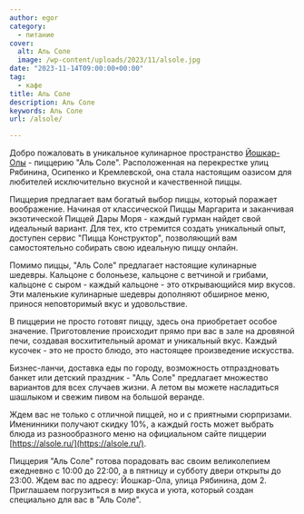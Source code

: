 ```yaml
---
author: egor
category:
  - питание
cover:
  alt: Аль Соле
  image: /wp-content/uploads/2023/11/alsole.jpg
date: "2023-11-14T09:00:00+00:00"
tag:
  - кафе
title: Аль Соле
description: Аль Соле
keywords: Аль Соле
url: /alsole/

---
```

Добро пожаловать в уникальное кулинарное пространство [Йошкар-Олы](/yoshkar-ola/) \- пиццерию "Аль Соле". Расположенная на перекрестке улиц Рябинина, Осипенко и Кремлевской, она стала настоящим оазисом для любителей исключительно вкусной и качественной пиццы.

Пиццерия предлагает вам богатый выбор пиццы, который поражает воображение. Начиная от классической Пиццы Маргарита и заканчивая экзотической Пиццей Дары Моря \- каждый гурман найдет свой идеальный вариант. Для тех, кто стремится создать уникальный опыт, доступен сервис "Пицца Конструктор", позволяющий вам самостоятельно собирать свою идеальную пиццу онлайн.

Помимо пиццы, "Аль Соле" предлагает настоящие кулинарные шедевры. Кальцоне с болоньезе, кальцоне с ветчиной и грибами, кальцоне с сыром \- каждый кальцоне \- это открывающийся мир вкусов. Эти маленькие кулинарные шедевры дополняют обширное меню, принося неповторимый вкус и удовольствие.

В пиццерии не просто готовят пиццу, здесь она приобретает особое значение. Приготовление происходит прямо при вас в зале на дровяной печи, создавая восхитительный аромат и уникальный вкус. Каждый кусочек \- это не просто блюдо, это настоящее произведение искусства.

Бизнес\-ланчи, доставка еды по городу, возможность отпраздновать банкет или детский праздник \- "Аль Соле" предлагает множество вариантов для всех случаев жизни. А летом вы можете насладиться шашлыком и свежим пивом на большой веранде.

Ждем вас не только с отличной пиццей, но и с приятными сюрпризами. Именинники получают скидку 10%, а каждый гость может выбрать блюда из разнообразного меню на официальном сайте пиццерии [https://alsole.ru/](https://alsole.ru/).

Пиццерия "Аль Соле" готова порадовать вас своим великолепием ежедневно с 10:00 до 22:00, а в пятницу и субботу двери открыты до 23:00. Ждем вас по адресу: Йошкар-Ола, улица Рябинина, дом 2. Приглашаем погрузиться в мир вкуса и уюта, который создан специально для вас в "Аль Соле".
